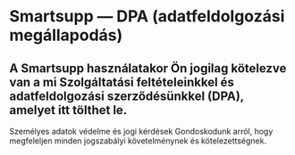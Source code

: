 # Smartsupp — DPA (adatfeldolgozási megállapodás)
## A Smartsupp használatakor Ön jogilag kötelezve van a mi Szolgáltatási feltételeinkkel és adatfeldolgozási szerződésünkkel (DPA), amelyet itt tölthet le.  
Személyes adatok védelme és jogi kérdések 
Gondoskodunk arról, hogy megfeleljen minden jogszabályi követelménynek és kötelezettségnek.

